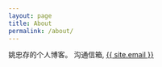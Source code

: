 ```yaml
---
layout: page
title: About
permalink: /about/
---
```


姚忠存的个人博客。 沟通信箱, 
<a class="u-email" href="mailto:{{ site.email }}">{{ site.email }}</a>
